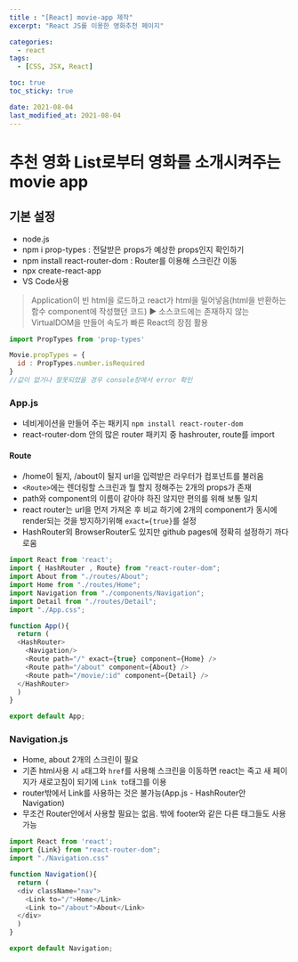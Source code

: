 ```yaml
---
title : "[React] movie-app 제작"
excerpt: "React JS를 이용한 영화추천 페이지"

categories:
  - react
tags:
  - [CSS, JSX, React]

toc: true
toc_sticky: true

date: 2021-08-04
last_modified_at: 2021-08-04
---
```


# 추천 영화 List로부터 영화를 소개시켜주는 movie app

## 기본 설정
- node.js
- npm i prop-types
  : 전달받은 props가 예상한 props인지 확인하기
- npm install react-router-dom
  : Router를 이용해 스크린간 이동
- npx create-react-app
- VS Code사용

> Application이 빈 html을 로드하고 react가 html을 밀어넣음(html을 반환하는 함수 component에 작성했던 코드) **▶** 소스코드에는 존재하지 않는 VirtualDOM을 만들어 속도가 빠른 React의 장점 활용


```js
import PropTypes from 'prop-types'

Movie.propTypes = {
  id : PropTypes.number.isRequired
}
//값이 없거나 잘못되었을 경우 console창에서 error 확인
```

### App.js

- 네비게이션을 만들어 주는 패키지 `npm install react-router-dom`
- react-router-dom 안의 많은 router 패키지 중 hashrouter, route를 import

#### Route
- /home이 될지, /about이 될지 url을 입력받은 라우터가 컴포넌트를 불러옴 
- `<Route>`에는 렌더링할 스크린과 뭘 할지 정해주는 2개의 props가 존재
- path와 component의 이름이 같아야 하진 않지만 편의를 위해 보통 일치
- react router는 url을 먼저 가져온 후 비교 하기에 2개의 component가 동시에 render되는 것을 방지하기위해 `exact={true}`를 설정
- HashRouter외 BrowserRouter도 있지만 github pages에 정확히 설정하기 까다로움

```js
import React from 'react';
import { HashRouter , Route} from "react-router-dom";
import About from "./routes/About";
import Home from "./routes/Home";
import Navigation from "./components/Navigation";
import Detail from "./routes/Detail";
import "./App.css";

function App(){
  return (
  <HashRouter>
    <Navigation/>
    <Route path="/" exact={true} component={Home} />
    <Route path="/about" component={About} />
    <Route path="/movie/:id" component={Detail} />
  </HashRouter>
  )
}

export default App;
```

### Navigation.js

- Home, about 2개의 스크린이 필요
- 기존 html사용 시 `a`태그와 `href`를 사용해 스크린을 이동하면 react는 죽고 새 페이지가 새로고침이 되기에 `Link to`태그를 이용
- router밖에서 Link를 사용하는 것은 불가능(App.js - HashRouter안 Navigation)
- 무조건 Router안에서 사용할 필요는 없음. 밖에 footer와 같은 다른 태그들도 사용가능

```js
import React from 'react';
import {Link} from "react-router-dom";
import "./Navigation.css"

function Navigation(){
  return (
  <div className="nav">
    <Link to="/">Home</Link>
    <Link to="/about">About</Link>
  </div>
  )
}

export default Navigation;
```

